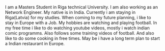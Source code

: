 I am a Masters Student in Riga technical University. I am also working as an Network Engineer. My native is in India. Currently i am staying in Riga(Latvia) for my studies. When coming to my future planning, i like to stay in Europe with a Job. My hobbies are watching and playing football. In my free time i like to do watching youtube videos, mostly i watch indian comic programms. Also follows some training videos of football. And also like to do some cooking in free times. May be i have a long term plan to start a Indian restaurant in Europe. 
